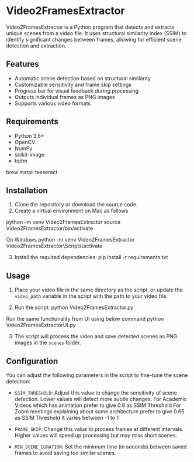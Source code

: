 # Video2FramesExtractor

Video2FramesExtractor is a Python program that detects and extracts unique scenes from a video file. It uses structural similarity index (SSIM) to identify significant changes between frames, allowing for efficient scene detection and extraction.

## Features

- Automatic scene detection based on structural similarity
- Customizable sensitivity and frame skip settings
- Progress bar for visual feedback during processing
- Outputs individual frames as PNG images
- Supports various video formats

## Requirements

- Python 3.6+
- OpenCV
- NumPy
- scikit-image
- tqdm

brew install tesseract

## Installation

1. Clone the repository or download the source code.
2. Create a virtual environment on Mac as follows

python -m venv Video2FramesExtractor
source Video2FramesExtractor/bin/activate

On Windows
python -m venv Video2FramesExtractor
Video2FramesExtractor\Scripts\activate


3. Install the required dependencies:
pip install -r requirements.txt

## Usage

1. Place your video file in the same directory as the script, or update the `video_path` variable in the script with the path to your video file.

2. Run the script:
python Video2FramesExtractor.py

Run the same functionality from UI using below command
python Video2FramesExtractorUI.py

3. The script will process the video and save detected scenes as PNG images in the `scenes` folder.

## Configuration

You can adjust the following parameters in the script to fine-tune the scene detection:

- `SSIM_THRESHOLD`: Adjust this value to change the sensitivity of scene detection. Lower values will detect more subtle changes. 
For Academic Videos which has animation prefer to give 0.8 as SSIM Threshold
For Zoom meetings explaining about some architecture prefer to give 0.65 as SSIM Threshold
It varies between -1 to 1

- `FRAME_SKIP`: Change this value to process frames at different intervals. Higher values will speed up processing but may miss short scenes.
- `MIN_SCENE_DURATION`: Set the minimum time (in seconds) between saved frames to avoid saving too similar scenes.


